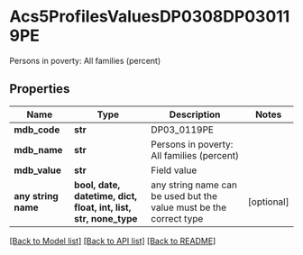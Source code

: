 # Acs5ProfilesValuesDP0308DP030119PE

Persons in poverty: All families (percent)

## Properties
Name | Type | Description | Notes
------------ | ------------- | ------------- | -------------
**mdb_code** | **str** | DP03_0119PE | 
**mdb_name** | **str** | Persons in poverty: All families (percent) | 
**mdb_value** | **str** | Field value | 
**any string name** | **bool, date, datetime, dict, float, int, list, str, none_type** | any string name can be used but the value must be the correct type | [optional]

[[Back to Model list]](../README.md#documentation-for-models) [[Back to API list]](../README.md#documentation-for-api-endpoints) [[Back to README]](../README.md)


